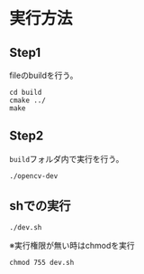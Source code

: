 # 実行方法

## Step1
fileのbuildを行う。
```
cd build
cmake ../
make
```

## Step2
`build`フォルダ内で実行を行う。
```
./opencv-dev
```

## shでの実行
```
./dev.sh
```

※実行権限が無い時はchmodを実行
```
chmod 755 dev.sh
```
